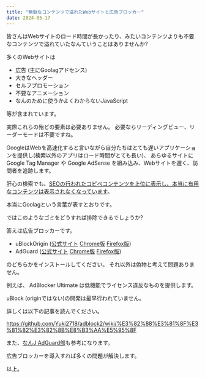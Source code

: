 ```yaml
---
title: "無駄なコンテンツで溢れたWebサイトと広告ブロッカー"
date: 2024-05-17
---
```


皆さんはWebサイトのロード時間が長かったり、みたいコンテンツよりも不要なコンテンツで溢れていたなんていうことはありませんか?

多くのWebサイトは

- 広告 (主にGoolagアドセンス)
- 大きなヘッダー
- セルフプロモーション
- 不要なアニメーション
- なんのために使うかよくわからないJavaScript

等が含まれています。

実際これらの殆どの要素は必要ありません。 必要ならリーディングビュー、リーダーモードは不要ですね。

GoogleはWebを高速化すると言いながら自分たちはとても遅いアプリケーションを提供し(検索以外のアプリはロード時間がとても長い)、
あらゆるサイトに Google Tag Manager や Google AdSense を組み込み、Webサイトを遅く、訪問者を追跡します。

肝心の検索でも、[SEOの行われたコピペコンテンツを上位に表示し、本当に有用なコンテンツは表示されなくなっています](https://gigazine.net/news/20240117-google-search-worse-seo-spam/)。

本当にGoolagという言葉が表すとおりです。

ではこのようなゴミをどうすれば排除できるでしょうか?

答えは広告ブロッカーです。

- uBlockOrigin ([公式サイト](https://ublockorigin.com/) [Chrome版](https://chromewebstore.google.com/detail/ublock-origin/cjpalhdlnbpafiamejdnhcphjbkeiagm) [Firefox版](https://addons.mozilla.org/en-US/firefox/addon/ublock-origin/))
- AdGuard ([公式サイト](https://adguard.com/) [Chrome版](https://chromewebstore.google.com/detail/adguard-adblocker/bgnkhhnnamicmpeenaelnjfhikgbkllg) [Firefox版](https://addons.mozilla.org/en-US/firefox/addon/adguard-adblocker/))

のどちらかをインストールしてください。 それ以外は偽物と考えて問題ありません。

例えば、 AdBlocker Ultimate は低機能でライセンス違反なものを提供します。

uBlock (originではない)の開発は最早行われていません。

詳しくは以下の記事を読んでください。

https://github.com/Yuki2718/adblock2/wiki/%E3%82%88%E3%81%8F%E3%81%82%E3%82%8B%E8%B3%AA%E5%95%8F

また、[なんJ AdGuard部](https://wikiwiki.jp/nanj-adguard/)も参考になります。

広告ブロッカーを導入すれば多くの問題が解決します。

以上。
